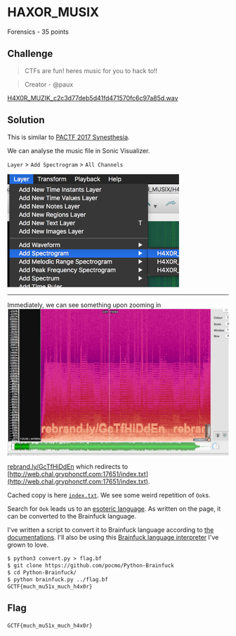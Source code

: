 # HAXOR_MUSIX
Forensics - 35 points

## Challenge 
> CTFs are fun! heres music for you to hack to!!

>Creator - @paux

[H4X0R_MUZIK_c2c3d77deb5d41fd471570fc6c97a85d.wav](H4X0R_MUZIK_c2c3d77deb5d41fd471570fc6c97a85d.wav)

## Solution

This is similar to [PACTF 2017 Synesthesia](https://github.com/zst123/pactf-2017-writeups/tree/master/Round-2_Boole/Synesthesia).

We can analyse the music file in Sonic Visualizer.

`Layer` > `Add Spectrogram` > `All Channels`

![ ](screenshot1.png)

---

Immediately, we can see something upon zooming in
![ ](screenshot2.png)

[rebrand.ly/GcTfHiDdEn](rebrand.ly/GcTfHiDdEn) which redirects to [http://web.chal.gryphonctf.com:17651/index.txt](http://web.chal.gryphonctf.com:17651/index.txt).

Cached copy is here [`index.txt`](index.txt). We see some weird repetition of `Ook`s.

Search for `Ook` leads us to an [esoteric language](http://www.dangermouse.net/esoteric/ook.html). As written on the page, it can be converted to the Brainfuck language. 

I've written a script to convert it to Brainfuck language according to [the documentations](http://www.dangermouse.net/esoteric/ook.html). I'll also be using this [Brainfuck language interpreter](https://github.com/pocmo/Python-Brainfuck) I've grown to love.


	$ python3 convert.py > flag.bf
	$ git clone https://github.com/pocmo/Python-Brainfuck
	$ cd Python-Brainfuck/
	$ python brainfuck.py ../flag.bf
	GCTF{much_mu51x_much_h4x0r}

## Flag
`GCTF{much_mu51x_much_h4x0r}`